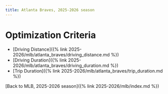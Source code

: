 ```yaml
---
title: Atlanta Braves, 2025-2026 season
---
```


# Optimization Criteria
- [Driving Distance]({% link 2025-2026/mlb/atlanta_braves/driving_distance.md %})
- [Driving Duration]({% link 2025-2026/mlb/atlanta_braves/driving_duration.md %})
- [Trip Duration]({% link 2025-2026/mlb/atlanta_braves/trip_duration.md %})

[Back to MLB, 2025-2026 season]({% link 2025-2026/mlb/index.md %})
